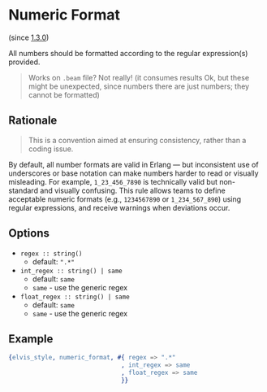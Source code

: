 # Numeric Format

(since [1.3.0](https://github.com/inaka/elvis_core/releases/tag/1.3.0))

All numbers should be formatted according to the regular expression(s) provided.

> Works on `.beam` file? Not really! (it consumes results Ok, but these might be unexpected, since
numbers there are just numbers; they cannot be formatted)

## Rationale

> This is a convention aimed at ensuring consistency, rather than a coding issue.

By default, all number formats are valid in Erlang — but inconsistent use of underscores or base
notation can make numbers harder to read or visually misleading. For example, `1_23_456_7890` is
technically valid but non-standard and visually confusing. This rule allows teams to define
acceptable numeric formats (e.g., `1234567890` or `1_234_567_890`) using regular expressions,
and receive warnings when deviations occur.

## Options

- `regex :: string()`
  - default: `".*"`
- `int_regex :: string() | same`
  - default: `same`
  - `same` - use the generic regex
- `float_regex :: string() | same`
  - default: `same`
  - `same` - use the generic regex

## Example

```erlang
{elvis_style, numeric_format, #{ regex => ".*"
                               , int_regex => same
                               , float_regex => same
                               }}
```
